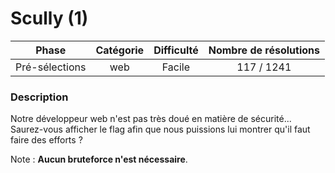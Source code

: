 # Scully (1)

| Phase          | Catégorie    |   Difficulté  | Nombre de résolutions |
|:--------------:|:------------:|:-------------:|:---------------------:|
| Pré-sélections | web          |      Facile   |            117 / 1241 |

### Description

Notre développeur web n'est pas très doué en matière de sécurité...
Saurez-vous afficher le flag afin que nous puissions lui montrer qu'il faut faire des efforts ?

Note : **Aucun bruteforce n'est nécessaire**.
